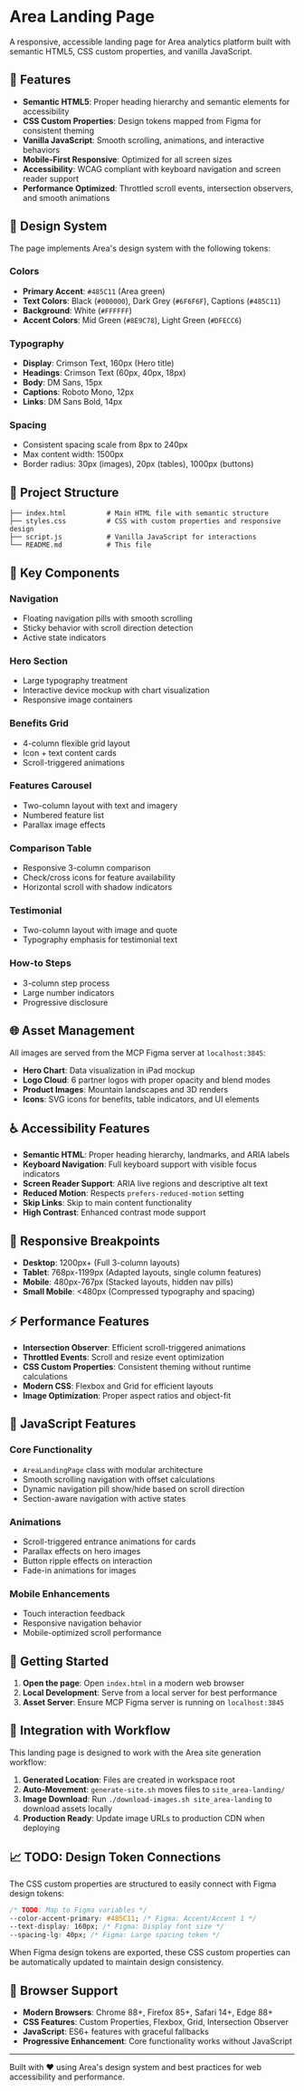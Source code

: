 # Area Landing Page

A responsive, accessible landing page for Area analytics platform built with semantic HTML5, CSS custom properties, and vanilla JavaScript.

## 🚀 Features

- **Semantic HTML5**: Proper heading hierarchy and semantic elements for accessibility
- **CSS Custom Properties**: Design tokens mapped from Figma for consistent theming
- **Vanilla JavaScript**: Smooth scrolling, animations, and interactive behaviors
- **Mobile-First Responsive**: Optimized for all screen sizes
- **Accessibility**: WCAG compliant with keyboard navigation and screen reader support
- **Performance Optimized**: Throttled scroll events, intersection observers, and smooth animations

## 🎨 Design System

The page implements Area's design system with the following tokens:

### Colors
- **Primary Accent**: `#485C11` (Area green)
- **Text Colors**: Black (`#000000`), Dark Grey (`#6F6F6F`), Captions (`#485C11`)
- **Background**: White (`#FFFFFF`)
- **Accent Colors**: Mid Green (`#8E9C78`), Light Green (`#DFECC6`)

### Typography
- **Display**: Crimson Text, 160px (Hero title)
- **Headings**: Crimson Text (60px, 40px, 18px)
- **Body**: DM Sans, 15px
- **Captions**: Roboto Mono, 12px
- **Links**: DM Sans Bold, 14px

### Spacing
- Consistent spacing scale from 8px to 240px
- Max content width: 1500px
- Border radius: 30px (images), 20px (tables), 1000px (buttons)

## 📁 Project Structure

```
├── index.html          # Main HTML file with semantic structure
├── styles.css          # CSS with custom properties and responsive design
├── script.js           # Vanilla JavaScript for interactions
└── README.md           # This file
```

## 🔧 Key Components

### Navigation
- Floating navigation pills with smooth scrolling
- Sticky behavior with scroll direction detection
- Active state indicators

### Hero Section
- Large typography treatment
- Interactive device mockup with chart visualization
- Responsive image containers

### Benefits Grid
- 4-column flexible grid layout
- Icon + text content cards
- Scroll-triggered animations

### Features Carousel
- Two-column layout with text and imagery
- Numbered feature list
- Parallax image effects

### Comparison Table
- Responsive 3-column comparison
- Check/cross icons for feature availability
- Horizontal scroll with shadow indicators

### Testimonial
- Two-column layout with image and quote
- Typography emphasis for testimonial text

### How-to Steps
- 3-column step process
- Large number indicators
- Progressive disclosure

## 🌐 Asset Management

All images are served from the MCP Figma server at `localhost:3845`:

- **Hero Chart**: Data visualization in iPad mockup
- **Logo Cloud**: 6 partner logos with proper opacity and blend modes
- **Product Images**: Mountain landscapes and 3D renders
- **Icons**: SVG icons for benefits, table indicators, and UI elements

## ♿ Accessibility Features

- **Semantic HTML**: Proper heading hierarchy, landmarks, and ARIA labels
- **Keyboard Navigation**: Full keyboard support with visible focus indicators
- **Screen Reader Support**: ARIA live regions and descriptive alt text
- **Reduced Motion**: Respects `prefers-reduced-motion` setting
- **Skip Links**: Skip to main content functionality
- **High Contrast**: Enhanced contrast mode support

## 📱 Responsive Breakpoints

- **Desktop**: 1200px+ (Full 3-column layouts)
- **Tablet**: 768px-1199px (Adapted layouts, single column features)
- **Mobile**: 480px-767px (Stacked layouts, hidden nav pills)
- **Small Mobile**: <480px (Compressed typography and spacing)

## ⚡ Performance Features

- **Intersection Observer**: Efficient scroll-triggered animations
- **Throttled Events**: Scroll and resize event optimization  
- **CSS Custom Properties**: Consistent theming without runtime calculations
- **Modern CSS**: Flexbox and Grid for efficient layouts
- **Image Optimization**: Proper aspect ratios and object-fit

## 🔧 JavaScript Features

### Core Functionality
- `AreaLandingPage` class with modular architecture
- Smooth scrolling navigation with offset calculations
- Dynamic navigation pill show/hide based on scroll direction
- Section-aware navigation with active states

### Animations
- Scroll-triggered entrance animations for cards
- Parallax effects on hero images
- Button ripple effects on interaction
- Fade-in animations for images

### Mobile Enhancements
- Touch interaction feedback
- Responsive navigation behavior
- Mobile-optimized scroll performance

## 🚀 Getting Started

1. **Open the page**: Open `index.html` in a modern web browser
2. **Local Development**: Serve from a local server for best performance
3. **Asset Server**: Ensure MCP Figma server is running on `localhost:3845`

## 🔄 Integration with Workflow

This landing page is designed to work with the Area site generation workflow:

1. **Generated Location**: Files are created in workspace root
2. **Auto-Movement**: `generate-site.sh` moves files to `site_area-landing/`
3. **Image Download**: Run `./download-images.sh site_area-landing` to download assets locally
4. **Production Ready**: Update image URLs to production CDN when deploying

## 📈 TODO: Design Token Connections

The CSS custom properties are structured to easily connect with Figma design tokens:

```css
/* TODO: Map to Figma variables */
--color-accent-primary: #485C11; /* Figma: Accent/Accent 1 */
--text-display: 160px; /* Figma: Display font size */
--spacing-lg: 40px; /* Figma: Large spacing token */
```

When Figma design tokens are exported, these CSS custom properties can be automatically updated to maintain design consistency.

## 🔧 Browser Support

- **Modern Browsers**: Chrome 88+, Firefox 85+, Safari 14+, Edge 88+
- **CSS Features**: Custom Properties, Flexbox, Grid, Intersection Observer
- **JavaScript**: ES6+ features with graceful fallbacks
- **Progressive Enhancement**: Core functionality works without JavaScript

---

Built with ❤️ using Area's design system and best practices for web accessibility and performance.